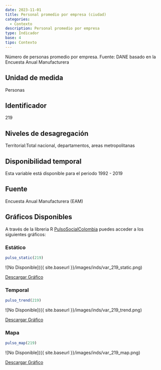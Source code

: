 ```yaml
---
date: 2023-11-01
title: Personal promedio por empresa (ciudad)
categories:
  - Contexto
description: Personal promedio por empresa
type: Indicador
base: 4
tipo: Contexto
--- 
```


Número de personas promedio por empresa.
Fuente: DANE basado en la Encuesta Anual Manufacturera

## Unidad de medida
Personas

## Identificador
219

## Niveles de desagregación
Territorial:Total nacional, departamentos, areas metropolitanas

## Disponibilidad temporal
Esta variable está disponible para el periodo 1992 - 2019

## Fuente
Encuesta Anual Manufacturera (EAM)

## Gráficos Disponibles

A través de la libreria R [PulsoSocialColombia](https://github.com/pulsosocialcolombia/PulsoSocialColombia) puedes acceder a los siguientes gráficos:

### Estático

``` R
pulso_static(219)
```

![No Disponible]({{ site.baseurl }}/images/inds/var_219_static.png)

<a href='{{ site.baseurl }}/images/inds/var_219_static.png'>Descargar Gráfico</a>

### Temporal

``` R
pulso_trend(219)
```

![No Disponible]({{ site.baseurl }}/images/inds/var_219_trend.png)

<a href='{{ site.baseurl }}/images/inds/var_219_trend.png'>Descargar Gráfico</a>

### Mapa

``` R
pulso_map(219)
```

![No Disponible]({{ site.baseurl }}/images/inds/var_219_map.png)

<a href='{{ site.baseurl }}/images/inds/var_219_map.png'>Descargar Gráfico</a>
